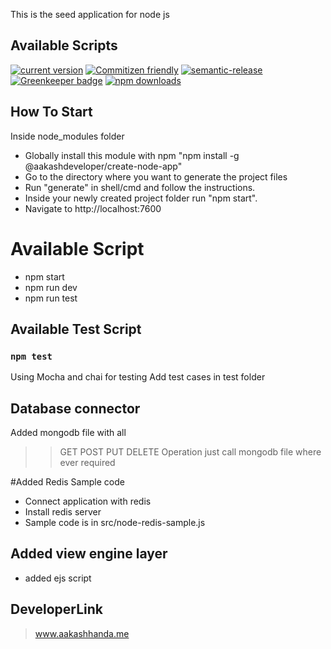 This is the seed application for node js

## Available Scripts
[![current version](https://img.shields.io/npm/v/create-node-app.svg)](https://www.npmjs.com/package/create-node-app)
[![Commitizen friendly](https://img.shields.io/badge/commitizen-friendly-brightgreen.svg)](http://commitizen.github.io/cz-cli/)
[![semantic-release](https://img.shields.io/badge/%20%20%F0%9F%93%A6%F0%9F%9A%80-semantic--release-e10079.svg)](https://github.com/semantic-release/semantic-release)
[![Greenkeeper badge](https://badges.greenkeeper.io/Aakashdeveloper/create-node-app.svg)](https://greenkeeper.io/)
[![npm downloads](https://img.shields.io/npm/dm/create-node-app.svg?style=flat-square)](https://www.npmjs.com/package/create-node-app)

## How To Start
Inside node_modules folder
* Globally install this module with npm "npm install -g @aakashdeveloper/create-node-app"
* Go to the directory where you want to generate the project files
* Run "generate" in shell/cmd and follow the instructions.
* Inside your newly created project folder run "npm start".
* Navigate to http://localhost:7600


# Available Script
* npm start
* npm run dev
* npm run test

## Available Test Script

### `npm test`
Using Mocha and chai for testing
Add test cases in test folder

## Database connector
Added mongodb file with all 
>> GET 
>> POST 
>> PUT 
>> DELETE
Operation just call mongodb file where ever required

#Added Redis Sample code
* Connect application with redis
* Install redis server 
* Sample code is in src/node-redis-sample.js

## Added view engine layer
* added ejs script

## DeveloperLink
> www.aakashhanda.me
